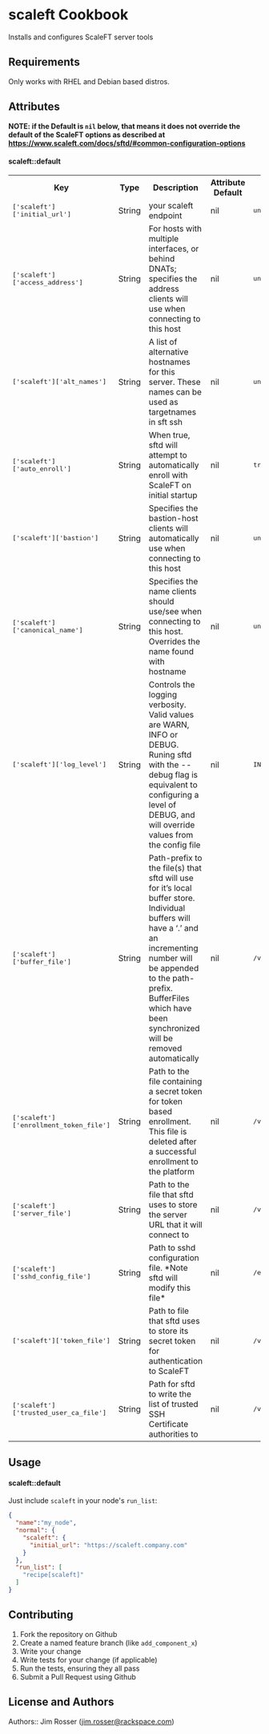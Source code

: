 scaleft Cookbook
================
Installs and configures ScaleFT server tools

Requirements
------------
Only works with RHEL and Debian based distros.

Attributes
----------

**NOTE: if the Default is `nil` below, that means it does not override the
default of the ScaleFT options as described at
https://www.scaleft.com/docs/sftd/#common-configuration-options**

#### scaleft::default
<table>
  <tr>
    <th>Key</th>
    <th>Type</th>
    <th>Description</th>
    <th>Attribute Default</th>
    <th>ScaleFT Default</th>
  </tr>
  <tr>
    <td><tt>['scaleft']['initial_url']</tt></td>
    <td>String</td>
    <td>your scaleft endpoint</td>
    <td>nil</td>
    <td><tt>unset</tt></td>
  </tr>
  <tr>
    <td><tt>['scaleft']['access_address']</tt></td>
    <td>String</td>
    <td>For hosts with multiple interfaces, or behind DNATs; specifies the address clients will use when connecting to this host</td>
    <td>nil</td>
    <td><tt>unset</tt></td>
  </tr>
  <tr>
    <td><tt>['scaleft']['alt_names']</tt></td>
    <td>String</td>
    <td>A list of alternative hostnames for this server. These names can be used as targetnames in sft ssh</td>
    <td>nil</td>
    <td><tt>unset</tt></td>
  </tr>
  <tr>
    <td><tt>['scaleft']['auto_enroll'] </tt></td>
    <td>String</td>
    <td>When true, sftd will attempt to automatically enroll with ScaleFT on initial startup</td>
    <td>nil</td>
    <td><tt>true</tt></td>
  </tr>
  <tr>
    <td><tt>['scaleft']['bastion']</tt></td>
    <td>String</td>
    <td>Specifies the bastion-host clients will automatically use when connecting to this host</td>
    <td>nil</td>
    <td><tt>unset</tt></td>
  </tr>
  <tr>
    <td><tt>['scaleft']['canonical_name']</tt></td>
    <td>String</td>
    <td>Specifies the name clients should use/see when connecting to this host. Overrides the name found with hostname</td>
    <td>nil</td>
    <td><tt>unset</tt></td>
  </tr>
  <tr>
    <td><tt>['scaleft']['log_level']</tt></td>
    <td>String</td>
    <td>Controls the logging verbosity. Valid values are WARN, INFO or DEBUG. Runing sftd with the --debug flag is equivalent to configuring a level of DEBUG, and will override values from the config file</td>
    <td>nil</td>
    <td><tt>INFO</tt></td>
  </tr>
  <tr>
    <td><tt>['scaleft']['buffer_file']</tt></td>
    <td>String</td>
    <td>Path-prefix to the file(s) that sftd will use for it’s local buffer store. Individual buffers will have a ‘.’ and an incrementing number will be appended to the path-prefix. BufferFiles which have been synchronized will be removed automatically</td>
    <td>nil</td>
    <td><tt>/var/lib/sftd/buffer.db</tt></td>
  </tr>
  <tr>
    <td><tt>['scaleft']['enrollment_token_file']</tt></td>
    <td>String</td>
    <td>Path to the file containing a secret token for token based enrollment. This file is deleted after a successful enrollment to the platform</td>
    <td>nil</td>
    <td><tt>/var/lib/sftd/enrollment.token</tt></td>
  </tr>
  <tr>
    <td><tt>['scaleft']['server_file']</tt></td>
    <td>String</td>
    <td>Path to the file that sftd uses to store the server URL that it will connect to</td>
    <td>nil</td>
    <td><tt>/var/lib/sftd/device.server</tt></td>
  </tr>
  <tr>
    <td><tt>['scaleft']['sshd_config_file']</tt></td>
    <td>String</td>
    <td>Path to sshd configuration file. *Note sftd will modify this file*</td>
    <td>nil</td>
    <td><tt>/etc/ssh/sshd_config</tt></td>
  </tr>
  <tr>
    <td><tt>['scaleft']['token_file']</tt></td>
    <td>String</td>
    <td>Path to file that sftd uses to store its secret token for authentication to ScaleFT</td>
    <td>nil</td>
    <td><tt>/var/lib/sftd/device.token</tt></td>
  </tr>
  <tr>
    <td><tt>['scaleft']['trusted_user_ca_file']</tt></td>
    <td>String</td>
    <td>Path for sftd to write the list of trusted SSH Certificate authorities to</td>
    <td>nil</td>
    <td><tt>/var/lib/sftd/ssh_ca.pub</tt></td>
  </tr>
</table>

Usage
-----
#### scaleft::default

Just include `scaleft` in your node's `run_list`:

```json
{
  "name":"my_node",
  "normal": {
    "scaleft": {
      "initial_url": "https://scaleft.company.com"
    }
  },
  "run_list": [
    "recipe[scaleft]"
  ]
}
```

Contributing
------------
1. Fork the repository on Github
2. Create a named feature branch (like `add_component_x`)
3. Write your change
4. Write tests for your change (if applicable)
5. Run the tests, ensuring they all pass
6. Submit a Pull Request using Github

License and Authors
-------------------
Authors:: Jim Rosser (jim.rosser@rackspace.com)
